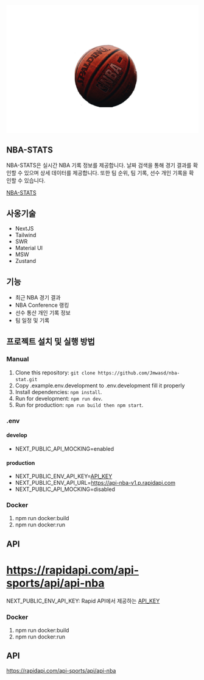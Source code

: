 ![nba-symbol](./public/icon.png)

## NBA-STATS

NBA-STATS은 실시간 NBA 기록 정보를 제공합니다. 날짜 검색을 통해 경기 결과를 확인할 수 있으며 상세 데이터를 제공합니다. 또한 팀 순위, 팀 기록, 선수 개인 기록을 확인할 수 있습니다.

[NBA-STATS](https://nbastatsgames.com)

## 사옹기술

- NextJS
- Tailwind
- SWR
- Material UI
- MSW
- Zustand

## 기능

- 최근 NBA 경기 결과
- NBA Conference 랭킹
- 선수 통산 개인 기록 정보
- 팀 일정 및 기록

## 프로젝트 설치 및 실행 방법

### Manual

1. Clone this repository: `git clone https://github.com/Jmwasd/nba-stat.git`
2. Copy .example.env.development to .env.development fill it properly
3. Install dependencies: `npm install`.
4. Run for development: `npm run dev`.
5. Run for production: `npm run build then npm start`.

### .env

#### develop

- NEXT_PUBLIC_API_MOCKING=enabled

#### production

- NEXT_PUBLIC_ENV_API_KEY=[API_KEY](https://rapidapi.com/api-sports/api/api-nba/pricing)
- NEXT_PUBLIC_ENV_API_URL=https://api-nba-v1.p.rapidapi.com
- NEXT_PUBLIC_API_MOCKING=disabled

### Docker

1. npm run docker:build
2. npm run docker:run

## API

https://rapidapi.com/api-sports/api/api-nba
=======

NEXT_PUBLIC_ENV_API_KEY: Rapid API에서 제공하는 [API_KEY](https://rapidapi.com/api-sports/api/api-nba/pricing)


### Docker

1. npm run docker:build <br/>
2. npm run docker:run


## API

https://rapidapi.com/api-sports/api/api-nba
